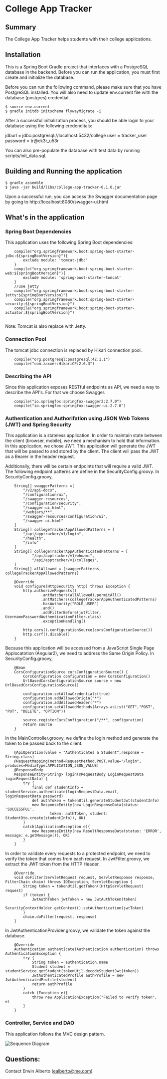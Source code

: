 # College App Tracker 

## Summary
The College App Tracker helps students with their college applications.  
 
## Installation
This is a Spring Boot Gradle project that interfaces with a PostgreSQL database in the backend. Before you can run the application, you must first create and initialize the database.

Before you can run the following command, please make sure that you have PostgreSQL installed.  You will also need to update env.current file with the database (postgres) credential.

```
$ source env.current
$ gradle initdb initschema flywayMigrate -i 
```

After a successful initialization process, you should be able login to your database using the following credenditals:

jdburl = jdbc:postgresql://localhost:5432/college
user = tracker_user
password = tr@ck3r_u53r

You can also pre-populate the database with test data by running scripts/init_data.sql.

## Building and Running the application

```
$ gradle assemble 
$ java -jar build/libs/college-app-tracker-0.1.0.jar
```

Upon a successful run, you can access the Swagger documentation page by going to http://localhost:8080/swagger-ui.html

## What's in the application

### Spring Boot Dependencies

This application uses the following Spring Boot dependencies:
 
```
    compile("org.springframework.boot:spring-boot-starter-jdbc:${springBootVersion}"){
        exclude module: 'tomcat-jdbc'
    }
    compile("org.springframework.boot:spring-boot-starter-web:${springBootVersion}"){
        exclude module: 'spring-boot-starter-tomcat'
    }
    //use jetty
    compile("org.springframework.boot:spring-boot-starter-jetty:${springBootVersion}")
    compile("org.springframework.boot:spring-boot-starter-security:${springBootVersion}")
    compile("org.springframework.boot:spring-boot-starter-actuator:${springBootVersion}")
    
```

Note: Tomcat is also replace with Jetty.

### Connection Pool
The tomcat jdbc connection is replaced by Hikari connection pool.
```
    compile("org.postgresql:postgresql:42.1.1")
    compile("com.zaxxer:HikariCP:2.6.3")
```

### Describing the API
Since this application exposes RESTful endpoints as API, we need a way to describe the API's.  For that we choose Swagger.

```
    compile("io.springfox:springfox-swagger2:2.7.0")
    compile("io.springfox:springfox-swagger-ui:2.7.0")
```

### Authentication and Authorifation using JSON Web Tokens (JWT) and Spring Security
This application is a stateless application.  In order to maintain state between the client (browser, mobile), we need a mechanism to hold that information.  In this application, we chose JWT.
This application will generate the JWT that will be passed to and stored by the client.  The client will pass the JWT as a Bearer in the header request.

Additionally, there will be certain endpoints that will require a valid JWT.  The following endpoint patterns are define in the SecurityConfig.groovy.
In SecurityConfig.groovy,
```
    String[] swaggerPatterns =[
        "/v2/api-docs",
        "/configuration/ui",
        "/swagger-resources",
        "/configuration/security",
        "/swagger-ui.html",
        "/webjars/**",
        "/swagger-resources/configuration/ui",
        "/swagge‌​r-ui.html"
    ]
    String[] collegeTrackerAppAllowedPatterns = [
        "/api/apptracker/v1/login",
        "/health",
        "/info"
    ]
    String[] collegeTrackerAppAuthenticatedPatterns = [
            "/api/apptracker/v1/whoami",
            "/api/apptracker/v1/colleges",
    ]
    String[] allAllowed = [swaggerPatterns, collegeTrackerAppAllowedPatterns]
    
    @Override
    void configure(HttpSecurity http) throws Exception {
        http.authorizeRequests()
                .antMatchers(allAllowed).permitAll()
                .antMatchers(collegeTrackerAppAuthenticatedPatterns)
                .hasAuthority("ROLE_USER")
                .and()
                .addFilterBefore(jwtFilter, UsernamePasswordAuthenticationFilter.class)
                .exceptionHandling()

        http.cors().configurationSource(corsConfigurationSource())
        http.csrf().disable()
    }    
```

Because this application will be accessed from a JavaScript Single Page Applocatotion (Angular2), we need to address the Same Origin Policy.
In SecurityConfig.groovy,

```
    @Bean
    CorsConfigurationSource corsConfigurationSource() {
        CorsConfiguration configuration = new CorsConfiguration()
        UrlBasedCorsConfigurationSource source = new UrlBasedCorsConfigurationSource()

        configuration.setAllowCredentials(true)
        configuration.addAllowedOrigin("*")
        configuration.addAllowedHeader("*")
        configuration.setAllowedMethods(Arrays.asList("GET","POST", "PUT", "DELETE", "OPTION"))

        source.registerCorsConfiguration("/**", configuration)
        return source
    }
```

In the MainController.groovy, we define the login method and generate the token to be passed back to the client.
```
    @ApiOperation(value = "Authenticates a Student",response = String.class)
    @RequestMapping(method=RequestMethod.POST,value="/login", produces=MediaType.APPLICATION_JSON_VALUE)
    @ResponseBody
    ResponseEntity<String> login(@RequestBody LoginRequestData loginRequestData) {
        try {
            final def studentInfo = studentService.authenticate(loginRequestData.email, loginRequestData.password)
            def authToken = tokenUtil.generateStudentJwt(studentInfo)
            new ResponseEntity(new LoginResponseData(status: 'SUCCESSFUL',
                    token: authToken, student: StudentDto.create(studentInfo)), OK)
        }
        catch(ApplicationException e){
            new ResponseEntity(new ResultResponseData(status: 'ERROR', message: e.getMessage()), OK)
        }
    }
```

In order to validate every requests to a protected endpoint, we need to verify the token that comes from each request.
In JwtFilter.groovy, we extract the JWT token from the HTTP Header.
```
    @Override
    void doFilter(ServletRequest request, ServletResponse response, FilterChain chain) throws IOException, ServletException {
        String token = tokenUtil.getToken((HttpServletRequest) request)
        if (token) {
            JwtAuthToken jwtToken = new JwtAuthToken(token)
            SecurityContextHolder.getContext().setAuthentication(jwtToken)
        }
        chain.doFilter(request, response)
    }
```

In JwtAuthenticationProvider.groovy, we validate the token against the database.
```
    @Override
    Authentication authenticate(Authentication authentication) throws AuthenticationException {
        try {
            String token = authentication.name
            Student student = studentService.getStudent(tokenUtil.decodeStudentJwt(token))
            JwtAuthenticatedProfile authProfile = new JwtAuthenticatedProfile(student)
            return authProfile
        }
        catch (Exception e){
            throw new ApplicationException("Failed to verify token", e)
        }
    }
```
 
### Controller, Service and DAO

This application follows the MVC design pattern.

![Sequence Diagram](readme-assets/Sequence-Diagram.png)


## Questions:
Contact Erwin Alberto (ealberto@me.com)
